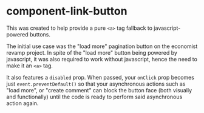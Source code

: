 
# component-link-button

This was created to help provide a pure `<a>` tag fallback to javascript-powered buttons.

The initial use case was the "load more" pagination button on the economist revamp project. In spite of the "load more" button being powered by javascript, it was also required to work without javascript, hence the need to make it an `<a>` tag.

It also features a `disabled` prop. When passed, your `onClick` prop becomes just `event.preventDefault()` so that your asynchronous actions such as "load more", or "create comment" can block the button face (both visually and functionally) until the code is ready to perform said asynchronous action again.

